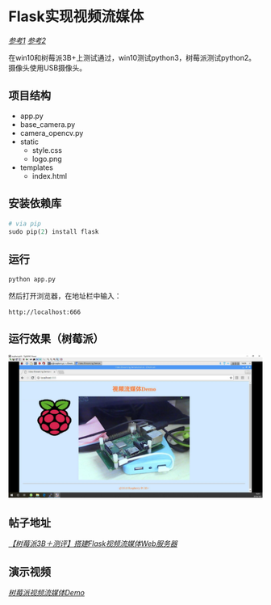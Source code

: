 # Flask实现视频流媒体

[*参考1*](https://github.com/Mjrovai/Video-Streaming-with-Flask/tree/master/camWebServer)
[*参考2*](https://github.com/miguelgrinberg/flask-video-streaming)

在win10和树莓派3B+上测试通过，win10测试python3，树莓派测试python2。
摄像头使用USB摄像头。

## 项目结构

* app.py
* base_camera.py
* camera_opencv.py
* static
  * style.css
  * logo.png
* templates
  * index.html 

## 安装依赖库

```python
# via pip
sudo pip(2) install flask
```

## 运行

```python
python app.py
```

然后打开浏览器，在地址栏中输入：
```
http://localhost:666
```


## 运行效果（树莓派）

![](https://raw.githubusercontent.com/xxpcb/flask-video-streaming-usbcamera/master/result/1.jpg)

## 帖子地址
[*【树莓派3B＋测评】搭建Flask视频流媒体Web服务器*](http://bbs.eeworld.com.cn/forum.php?mod=viewthread&tid=1006103&page=1&extra=#pid2755410)

## 演示视频
[*树莓派视频流媒体Demo*](https://v.youku.com/v_show/id_XMzg0Nzk4NzE4OA==.html?spm=a2hzp.8244740.0.0)